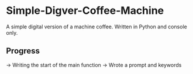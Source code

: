 # Simple-Digver-Coffee-Machine
A simple digital version of a machine coffee. Written in Python and console only.

## Progress
-> Writing the start of the main function
-> Wrote a prompt and keywords

